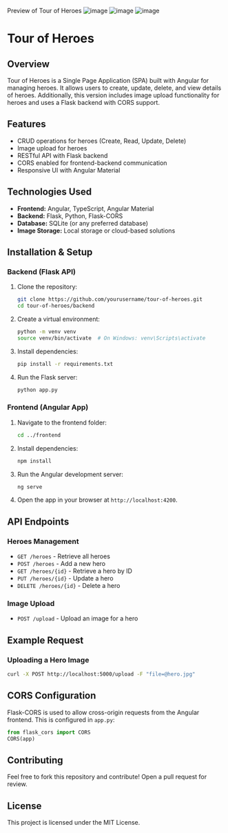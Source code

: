 Preview of Tour of Heroes
![image](https://github.com/user-attachments/assets/c56e8ca8-fc26-45fa-93d9-388c5c058c8b)
![image](https://github.com/user-attachments/assets/a50b81be-4774-4bde-844b-5a611f32487f)
![image](https://github.com/user-attachments/assets/82de64a6-7bc3-4958-a14b-c1ed09665dbb)
# Tour of Heroes

## Overview
Tour of Heroes is a Single Page Application (SPA) built with Angular for managing heroes. It allows users to create, update, delete, and view details of heroes. Additionally, this version includes image upload functionality for heroes and uses a Flask backend with CORS support.

## Features
- CRUD operations for heroes (Create, Read, Update, Delete)
- Image upload for heroes
- RESTful API with Flask backend
- CORS enabled for frontend-backend communication
- Responsive UI with Angular Material

## Technologies Used
- **Frontend:** Angular, TypeScript, Angular Material
- **Backend:** Flask, Python, Flask-CORS
- **Database:** SQLite (or any preferred database)
- **Image Storage:** Local storage or cloud-based solutions

## Installation & Setup

### Backend (Flask API)
1. Clone the repository:
   ```sh
   git clone https://github.com/yourusername/tour-of-heroes.git
   cd tour-of-heroes/backend
   ```
2. Create a virtual environment:
   ```sh
   python -m venv venv
   source venv/bin/activate  # On Windows: venv\Scripts\activate
   ```
3. Install dependencies:
   ```sh
   pip install -r requirements.txt
   ```
4. Run the Flask server:
   ```sh
   python app.py
   ```

### Frontend (Angular App)
1. Navigate to the frontend folder:
   ```sh
   cd ../frontend
   ```
2. Install dependencies:
   ```sh
   npm install
   ```
3. Run the Angular development server:
   ```sh
   ng serve
   ```
4. Open the app in your browser at `http://localhost:4200`.

## API Endpoints
### Heroes Management
- `GET /heroes` - Retrieve all heroes
- `POST /heroes` - Add a new hero
- `GET /heroes/{id}` - Retrieve a hero by ID
- `PUT /heroes/{id}` - Update a hero
- `DELETE /heroes/{id}` - Delete a hero

### Image Upload
- `POST /upload` - Upload an image for a hero

## Example Request
### Uploading a Hero Image
```sh
curl -X POST http://localhost:5000/upload -F "file=@hero.jpg"
```

## CORS Configuration
Flask-CORS is used to allow cross-origin requests from the Angular frontend. This is configured in `app.py`:
```python
from flask_cors import CORS
CORS(app)
```

## Contributing
Feel free to fork this repository and contribute! Open a pull request for review.

## License
This project is licensed under the MIT License.



